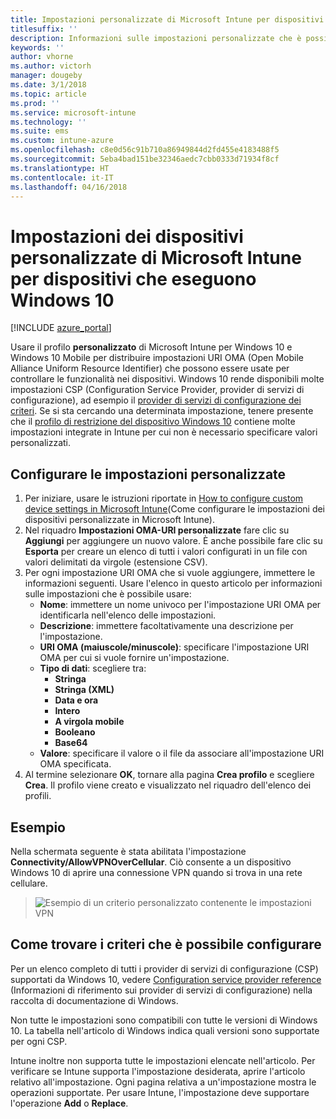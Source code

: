 ```yaml
---
title: Impostazioni personalizzate di Microsoft Intune per dispositivi Windows 10
titlesuffix: ''
description: Informazioni sulle impostazioni personalizzate che è possibile usare in un profilo personalizzato di Windows 10.
keywords: ''
author: vhorne
ms.author: victorh
manager: dougeby
ms.date: 3/1/2018
ms.topic: article
ms.prod: ''
ms.service: microsoft-intune
ms.technology: ''
ms.suite: ems
ms.custom: intune-azure
ms.openlocfilehash: c8e0d56c91b710a86949844d2fd455e4183488f5
ms.sourcegitcommit: 5eba4bad151be32346aedc7cbb0333d71934f8cf
ms.translationtype: HT
ms.contentlocale: it-IT
ms.lasthandoff: 04/16/2018
---
```

# <a name="microsoft-intune-custom-device-settings-for-devices-running-windows-10"></a>Impostazioni dei dispositivi personalizzate di Microsoft Intune per dispositivi che eseguono Windows 10

[!INCLUDE [azure_portal](./includes/azure_portal.md)]

 Usare il profilo **personalizzato** di Microsoft Intune per Windows 10 e Windows 10 Mobile per distribuire impostazioni URI OMA (Open Mobile Alliance Uniform Resource Identifier) che possono essere usate per controllare le funzionalità nei dispositivi. Windows 10 rende disponibili molte impostazioni CSP (Configuration Service Provider, provider di servizi di configurazione), ad esempio il [provider di servizi di configurazione dei criteri](https://technet.microsoft.com/itpro/windows/manage/how-it-pros-can-use-configuration-service-providers).
Se si sta cercando una determinata impostazione, tenere presente che il [profilo di restrizione del dispositivo Windows 10](device-restrictions-windows-10.md) contiene molte impostazioni integrate in Intune per cui non è necessario specificare valori personalizzati.

## <a name="configure-custom-settings"></a>Configurare le impostazioni personalizzate

1. Per iniziare, usare le istruzioni riportate in [How to configure custom device settings in Microsoft Intune](custom-settings-configure.md)(Come configurare le impostazioni dei dispositivi personalizzate in Microsoft Intune).
1. Nel riquadro **Impostazioni OMA-URI personalizzate** fare clic su **Aggiungi** per aggiungere un nuovo valore. È anche possibile fare clic su **Esporta** per creare un elenco di tutti i valori configurati in un file con valori delimitati da virgole (estensione CSV).
1. Per ogni impostazione URI OMA che si vuole aggiungere, immettere le informazioni seguenti. Usare l'elenco in questo articolo per informazioni sulle impostazioni che è possibile usare:
    - **Nome**: immettere un nome univoco per l'impostazione URI OMA per identificarla nell'elenco delle impostazioni.
    - **Descrizione**: immettere facoltativamente una descrizione per l'impostazione.
    - **URI OMA (maiuscole/minuscole)**: specificare l'impostazione URI OMA per cui si vuole fornire un'impostazione.
    - **Tipo di dati**: scegliere tra:
        - **Stringa**
        - **Stringa (XML)**
        - **Data e ora**
        - **Intero**
        - **A virgola mobile**
        - **Booleano**
        - **Base64**
    - **Valore**: specificare il valore o il file da associare all'impostazione URI OMA specificata.
1. Al termine selezionare **OK**, tornare alla pagina **Crea profilo** e scegliere **Crea**.
Il profilo viene creato e visualizzato nel riquadro dell'elenco dei profili.

## <a name="example"></a>Esempio
Nella schermata seguente è stata abilitata l'impostazione **Connectivity/AllowVPNOverCellular**. Ciò consente a un dispositivo Windows 10 di aprire una connessione VPN quando si trova in una rete cellulare.

> ![Esempio di un criterio personalizzato contenente le impostazioni VPN](./media/custom-policy-example.png)


## <a name="how-to-find-the-policies-you-can-configure"></a>Come trovare i criteri che è possibile configurare

Per un elenco completo di tutti i provider di servizi di configurazione (CSP) supportati da Windows 10, vedere [Configuration service provider reference](https://msdn.microsoft.com/windows/hardware/commercialize/customize/mdm/configuration-service-provider-reference) (Informazioni di riferimento sui provider di servizi di configurazione) nella raccolta di documentazione di Windows.

Non tutte le impostazioni sono compatibili con tutte le versioni di Windows 10. La tabella nell'articolo di Windows indica quali versioni sono supportate per ogni CSP.

Intune inoltre non supporta tutte le impostazioni elencate nell'articolo. Per verificare se Intune supporta l'impostazione desiderata, aprire l'articolo relativo all'impostazione. Ogni pagina relativa a un'impostazione mostra le operazioni supportate. Per usare Intune, l'impostazione deve supportare l'operazione **Add** o **Replace**.
